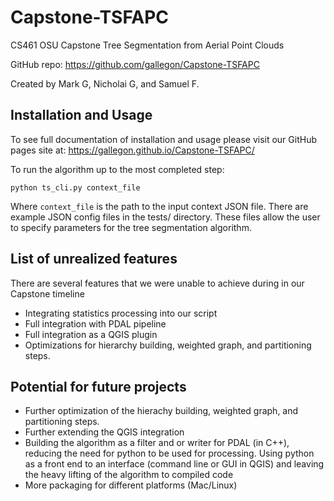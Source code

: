 # Capstone-TSFAPC
CS461 OSU Capstone Tree Segmentation from Aerial Point Clouds

GitHub repo: https://github.com/gallegon/Capstone-TSFAPC

Created by Mark G, Nicholai G, and Samuel F.

## Installation and Usage
To see full documentation of installation and usage please visit our GitHub pages
site at:
https://gallegon.github.io/Capstone-TSFAPC/

To run the algorithm up to the most completed step:
```
python ts_cli.py context_file
```

Where `context_file` is the path to the input context JSON file.
There are example JSON config files in the tests/ directory.
These files allow the user to specify parameters for the tree
segmentation algorithm.

## List of unrealized features
There are several features that we were unable to achieve during in our Capstone
timeline
- Integrating statistics processing into our script
- Full integration with PDAL pipeline
- Full integration as a QGIS plugin
- Optimizations for hierarchy building, weighted graph, and partitioning steps.

## Potential for future projects
- Further optimization of the hierachy building, weighted graph, and partitioning steps.
- Further extending the QGIS integration
- Building the algorithm as a filter and or writer for PDAL (in C++), reducing the need for python to be used for processing.  Using python as a front end to an interface (command line or GUI in QGIS) and leaving the heavy lifting of the algorithm to compiled code
- More packaging for different platforms (Mac/Linux)
